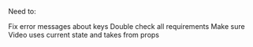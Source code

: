 Need to:

Fix error messages about keys
Double check all requirements
Make sure Video uses current state and takes from props
